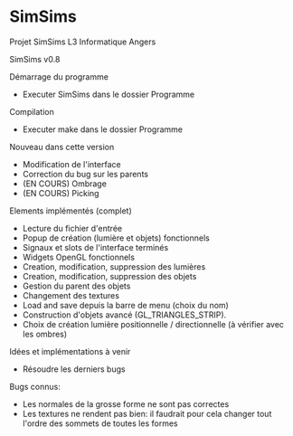 # SimSims
Projet SimSims L3 Informatique Angers

SimSims v0.8

Démarrage du programme
- Executer SimSims dans le dossier Programme

Compilation
- Executer make dans le dossier Programme

Nouveau dans cette version
- Modification de l'interface
- Correction du bug sur les parents
- (EN COURS) Ombrage
- (EN COURS) Picking

Elements implémentés (complet)
- Lecture du fichier d'entrée
- Popup de création (lumière et objets) fonctionnels
- Signaux et slots de l'interface terminés
- Widgets OpenGL fonctionnels
- Creation, modification, suppression des lumières
- Creation, modification, suppression des objets
- Gestion du parent des objets
- Changement des textures
- Load and save depuis la barre de menu (choix du nom)
- Construction d'objets avancé (GL_TRIANGLES_STRIP). 
- Choix de création lumière positionnelle / directionnelle (à vérifier avec les ombres)


Idées et implémentations à venir
- Résoudre les derniers bugs

Bugs connus:
- Les normales de la grosse forme ne sont pas correctes
- Les textures ne rendent pas bien: il faudrait pour cela changer tout l'ordre des sommets de toutes les formes

